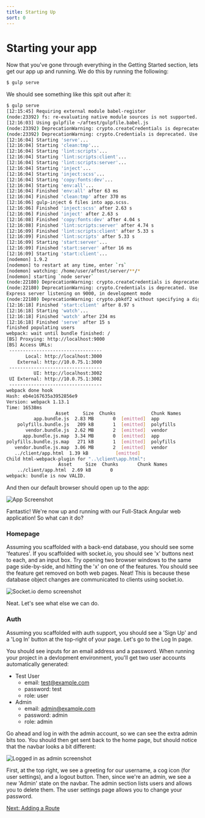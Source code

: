 ```yaml
---
title: Starting Up
sort: 0
---
```


# Starting your app

Now that you've gone through everything in the Getting Started section, lets get our app up and running. We do this by running the following:

```bash
$ gulp serve
```

We should see something like this spit out after it:

```bash
$ gulp serve
[12:15:45] Requiring external module babel-register
(node:23392) fs: re-evaluating native module sources is not supported. If you are using the graceful-fs module, please update it to a more recent version.
[12:16:03] Using gulpfile ~/aftest/gulpfile.babel.js
(node:23392) DeprecationWarning: crypto.createCredentials is deprecated. Use tls.createSecureContext instead.
(node:23392) DeprecationWarning: crypto.Credentials is deprecated. Use tls.SecureContext instead.
[12:16:04] Starting 'serve'...
[12:16:04] Starting 'clean:tmp'...
[12:16:04] Starting 'lint:scripts'...
[12:16:04] Starting 'lint:scripts:client'...
[12:16:04] Starting 'lint:scripts:server'...
[12:16:04] Starting 'inject'...
[12:16:04] Starting 'inject:scss'...
[12:16:04] Starting 'copy:fonts:dev'...
[12:16:04] Starting 'env:all'...
[12:16:04] Finished 'env:all' after 63 ms
[12:16:04] Finished 'clean:tmp' after 370 ms
[12:16:06] gulp-inject 6 files into app.scss.
[12:16:06] Finished 'inject:scss' after 2.63 s
[12:16:06] Finished 'inject' after 2.63 s
[12:16:08] Finished 'copy:fonts:dev' after 4.04 s
[12:16:08] Finished 'lint:scripts:server' after 4.74 s
[12:16:09] Finished 'lint:scripts:client' after 5.33 s
[12:16:09] Finished 'lint:scripts' after 5.33 s
[12:16:09] Starting 'start:server'...
[12:16:09] Finished 'start:server' after 16 ms
[12:16:09] Starting 'start:client'...
[nodemon] 1.9.2
[nodemon] to restart at any time, enter `rs`
[nodemon] watching: /home/user/aftest/server/**/*
[nodemon] starting `node server`
(node:22180) DeprecationWarning: crypto.createCredentials is deprecated. Use tls.createSecureContext instead.
(node:22180) DeprecationWarning: crypto.Credentials is deprecated. Use tls.SecureContext instead.
Express server listening on 9000, in development mode
(node:22180) DeprecationWarning: crypto.pbkdf2 without specifying a digest is deprecated. Please specify a digest
[12:16:18] Finished 'start:client' after 8.97 s
[12:16:18] Starting 'watch'...
[12:16:18] Finished 'watch' after 234 ms
[12:16:18] Finished 'serve' after 15 s
finished populating users
webpack: wait until bundle finished: /
[BS] Proxying: http://localhost:9000
[BS] Access URLs:
 ----------------------------------
       Local: http://localhost:3000
    External: http://10.0.75.1:3000
 ----------------------------------
          UI: http://localhost:3002
 UI External: http://10.0.75.1:3002
 ----------------------------------
webpack done hook
Hash: eb4e167635a3952856e9
Version: webpack 1.13.1
Time: 16538ms
                  Asset     Size  Chunks             Chunk Names
          app.bundle.js  2.83 MB       0  [emitted]  app
    polyfills.bundle.js   209 kB       1  [emitted]  polyfills
       vendor.bundle.js  2.62 MB       2  [emitted]  vendor
      app.bundle.js.map  3.34 MB       0  [emitted]  app
polyfills.bundle.js.map   271 kB       1  [emitted]  polyfills
   vendor.bundle.js.map  3.06 MB       2  [emitted]  vendor
   ../client/app.html  1.39 kB          [emitted]
Child html-webpack-plugin for "..\client\app.html":
                   Asset     Size  Chunks       Chunk Names
    ../client/app.html  2.69 kB       0
webpack: bundle is now VALID.
```

And then our default browser should open up to the app:


<img src="../assets/afs-screenshot.png" alt="App Screenshot">


Fantastic! We're now up and running with our Full-Stack Angular web application! So what can it do?

### Homepage

Assuming you scaffolded with a back-end database, you should see some 'features'. If you scaffolded with socket.io, you should see 'x' buttons next to each, and an input box. Try opening two browser windows to the same page side-by-side, and hitting the 'x' on one of the features. You should see the feature get removed on both web pages. Neat! This is because these database object changes are communicated to clients using socket.io.


<img src="../assets/socket.io-demo.gif" alt="Socket.io demo screenshot">


Neat. Let's see what else we can do.

### Auth

Assuming you scaffolded with auth support, you should see a 'Sign Up' and a 'Log In' button at the top-right of your page. Let's go to the Log In page.

You should see inputs for an email address and a password. When running your project in a devlopment environment, you'll get two user accounts automatically generated:

 * Test User
   * email: test@example.com
   * password: test
   * role: user
 * Admin
   * email: admin@example.com
   * password: admin
   * role: admin

Go ahead and log in with the admin account, so we can see the extra admin bits too. You should then get sent back to the home page, but should notice that the navbar looks a bit different:

<img src="../assets/logged-in.jpg" alt="Logged in as admin screenshot">


First, at the top right, we see a greeting for our username, a cog icon (for user settings), and a logout button. Then, since we're an admin, we see a new 'Admin' state on the navbar. The admin section lists users and allows you to delete them. The user settings page allows you to change your password.

[Next: Adding a Route](01_Adding_a_Route)
